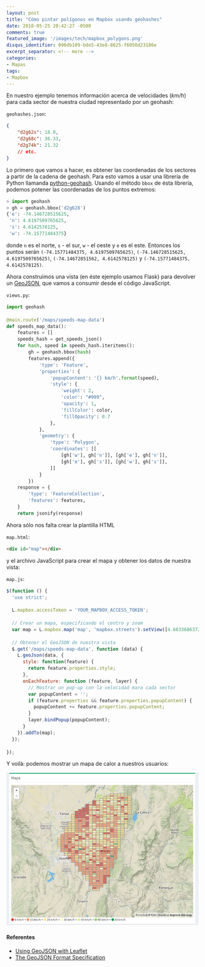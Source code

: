 ```yaml
---
layout: post
title: "Cómo pintar polígonos en Mapbox usando geohashes"
date: 2018-05-25 20:42:27 -0500
comments: true
featured_image: '/images/tech/mapbox_polygons.png'
disqus_identifier: 096db109-bde5-43e8-8625-f6050d23186e
excerpt_separator: <!-- more -->
categories:
- Mapas
tags:
- Mapbox
---
```


En nuestro ejemplo tenemos información acerca de velocidades (*km/h*) 
para cada sector de nuestra ciudad representado por un geohash:

<!-- more -->

`geohashes.json`:

```json 
{
    "d2g62s": 18.0,
    "d2g68c": 36.33,
    "d2g74k": 21.32
    // etc.
}
```

Lo primero que vamos a hacer, es obtener las coordenadas de los sectores a partir de la cadena de geohash. Para esto vamos a usar una librería de Python llamanda [python-geohash](https://github.com/hkwi/python-geohash). Usando el método `bbox` de ésta librería, podemos potener las coordenadas de los puntos extremos:

```python
> import geohash
> gh = geohash.bbox('d2g628')
{'e': -74.146728515625,
 'n': 4.6197509765625,
 's': 4.6142578125,
 'w': -74.15771484375}
```

donde `n` es el norte, `s` - el sur,  `w` - el oeste y `e` es el este. Entonces los puntos serán `(-74.15771484375, 4.6197509765625)`, `(-74.146728515625, 4.6197509765625)`, `(-74.14672851562, 4.6142578125)` y `(-74.15771484375, 4.6142578125)`.

Ahora construimos una vista (en éste ejemplo usamos Flask) para devolver un [GeoJSON](http://leafletjs.com/examples/geojson/), que vamos a consumir desde el código JavaScript.

`views.py`:

```python
import geohash

@main.route('/maps/speeds-map-data')
def speeds_map_data():
    features = []
    speeds_hash = get_speeds_json()
    for hash, speed in speeds_hash.iteritems():
        gh = geohash.bbox(hash)
        features.append({
            'type': 'Feature',
            'properties': {
                'popupContent': '{} km/h'.format(speed),
                'style': {
                    'weight': 2,
                    'color': "#999",
                    'opacity': 1,
                    'fillColor': color,
                    'fillOpacity': 0.7
                },
            },
            'geometry': {
                'type': 'Polygon',
                'coordinates': [[
                    [gh['w'], gh['n']], [gh['e'], gh['n']],
                    [gh['e'], gh['s']], [gh['w'], gh['s']],
                ]]
            }
        })
    response = {
        'type': 'FeatureCollection',
        'features': features,
    }
    return jsonify(response)
```

Ahora sólo nos falta crear la plantilla HTML

`map.html`:

```html
<div id="map"></div>
```

y el archivo JavaScript para crear el mapa y obtener los datos de nuestra vista:

`map.js`:

```javascript
$(function () {
  'use strict';

  L.mapbox.accessToken = 'YOUR_MAPBOX_ACCESS_TOKEN';

  // Crear un mapa, especificando el centro y zoom
  var map = L.mapbox.map('map', 'mapbox.streets').setView([4.66336863727521, -74.07231699675322], 12)

  // Obtener el GeoJSON de nuestra vista
  $.get('/maps/speeds-map-data', function (data) {
    L.geoJson(data, {
      style: function(feature) {
        return feature.properties.style;
      },
      onEachFeature: function (feature, layer) {
        // Mostrar un pop-up con la velocidad mara cada sector
        var popupContent = '';
        if (feature.properties && feature.properties.popupContent) {
          popupContent += feature.properties.popupContent;
        }
        layer.bindPopup(popupContent);
      }
    }).addTo(map);
  });

});
```

Y voilà: podemos mostrar un mapa de calor a nuestros usuarios:

![](/images/tech/mapbox_polygons.png)

#### Referentes

* [Using GeoJSON with Leaflet](http://leafletjs.com/examples/geojson/)
* [The GeoJSON Format Specification](http://geojson.org/geojson-spec.html)

